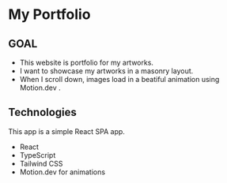 # My Portfolio

## GOAL

- This website is portfolio for my artworks.
- I want to showcase my artworks in a masonry layout.
- When I scroll down, images load in a beatiful animation using Motion.dev .

## Technologies

This app is a simple React SPA app.

- React
- TypeScript
- Tailwind CSS
- Motion.dev for animations
